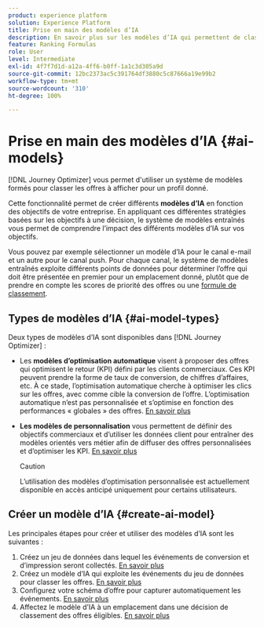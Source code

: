 ```yaml
---
product: experience platform
solution: Experience Platform
title: Prise en main des modèles d’IA
description: En savoir plus sur les modèles d’IA qui permettent de classer les offres
feature: Ranking Formulas
role: User
level: Intermediate
exl-id: 4f7f7d1d-a12a-4ff6-b0ff-1a1c3d305a9d
source-git-commit: 12bc2373ac5c391764df3880c5c87666a19e99b2
workflow-type: tm+mt
source-wordcount: '310'
ht-degree: 100%

---
```


# Prise en main des modèles d’IA {#ai-models}

[!DNL Journey Optimizer] vous permet d&#39;utiliser un système de modèles formés pour classer les offres à afficher pour un profil donné.

Cette fonctionnalité permet de créer différents **modèles d’IA** en fonction des objectifs de votre entreprise. En appliquant ces différentes stratégies basées sur les objectifs à une décision, le système de modèles entraînés vous permet de comprendre l’impact des différents modèles d’IA sur vos objectifs.

Vous pouvez par exemple sélectionner un modèle d’IA pour le canal e-mail et un autre pour le canal push. Pour chaque canal, le système de modèles entraînés exploite différents points de données pour déterminer l’offre qui doit être présentée en premier pour un emplacement donné, plutôt que de prendre en compte les scores de priorité des offres ou une [formule de classement](create-ranking-formulas.md).

## Types de modèles d’IA {#ai-model-types}

Deux types de modèles d’IA sont disponibles dans [!DNL Journey Optimizer] :

* Les **modèles d’optimisation automatique** visent à proposer des offres qui optimisent le retour (KPI) défini par les clients commerciaux. Ces KPI peuvent prendre la forme de taux de conversion, de chiffres dʼaffaires, etc. À ce stade, l’optimisation automatique cherche à optimiser les clics sur les offres, avec comme cible la conversion de lʼoffre. L’optimisation automatique n’est pas personnalisée et s’optimise en fonction des performances « globales » des offres. [En savoir plus](auto-optimization-model.md)

* **Les modèles de personnalisation** vous permettent de définir des objectifs commerciaux et d’utiliser les données client pour entraîner des modèles orientés vers métier afin de diffuser des offres personnalisées et d’optimiser les KPI. [En savoir plus](personalized-optimization-model.md)

   >[!CAUTION]
   >
   >L’utilisation des modèles d’optimisation personnalisée est actuellement disponible en accès anticipé uniquement pour certains utilisateurs.

## Créer un modèle d’IA {#create-ai-model}

Les principales étapes pour créer et utiliser des modèles d’IA sont les suivantes :

1. Créez un jeu de données dans lequel les événements de conversion et d’impression seront collectés. [En savoir plus](create-dataset.md)
1. Créez un modèle d’IA qui exploite les événements du jeu de données pour classer les offres. [En savoir plus](create-ranking-strategies.md)
1. Configurez votre schéma d’offre pour capturer automatiquement les événements. [En savoir plus](schema-requirement.md)
1. Affectez le modèle d’IA à un emplacement dans une décision de classement des offres éligibles. [En savoir plus](../offer-activities/configure-offer-selection.md)
